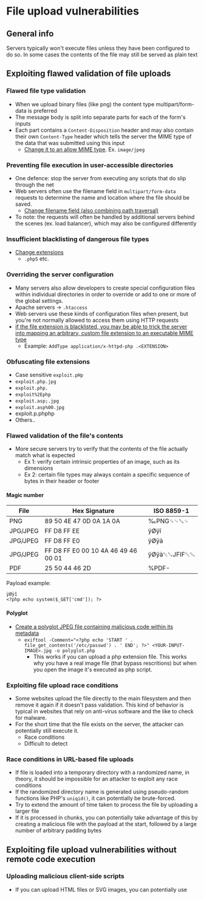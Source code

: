 # File upload vulnerabilities

## General info
Servers typically won't execute files unless they have been configured to do so. In some cases the contents of the file may still be served as plain text

## Exploiting flawed validation of file uploads

### Flawed file type validation
- When we upload binary files (like png) the content type multipart/form-data is preferred
- The message body is split into separate parts for each of the form's inputs
- Each part contains a `Content-Disposition` header and may also contain their own `Content-Type` header which tells the server the MIME type of the data that was submitted using this input
  - <ins>Change it to an allow MIME type</ins>. Ex. `image/jpeg`

### Preventing file execution in user-accessible directories
- One defence: stop the server from executing any scripts that do slip through the net
- Web servers often use the filename field in `multipart/form-data` requests to determine the name and location where the file should be saved.
  - <ins>Change filename field (also combining path traversal)</ins>
- To note: the requests will often be handled by additional servers behind the scenes (ex. load balancer), which may also be configured differently

### Insufficient blacklisting of dangerous file types
- <ins>Change extensions</ins>
  - `.php5` etc.
 
### Overriding the server configuration
- Many servers also allow developers to create special configuration files within individual directories in order to override or add to one or more of the global settings.
- Apache servers -> `.htaccess`
- Web servers use these kinds of configuration files when present, but you're not normally allowed to access them using HTTP requests
- <ins>if the file extension is blacklisted, you may be able to trick the server into mapping an arbitrary, custom file extension to an executable MIME type</ins>
  - Example: ` AddType application/x-httpd-php .<EXTENSION> `

### Obfuscating file extensions
- Case sensitive `exploit.pHp`
- `exploit.php.jpg`
- `exploit.php.`
- `exploit%2Ephp`
- `exploit.asp;.jpg`
- `exploit.asp%00.jpg`
- exploit.p.phphp
- Others..

### Flawed validation of the file's contents
- More secure servers try to verify that the contents of the file actually match what is expected
  - Ex 1: verify certain intrinsic properties of an image, such as its dimensions
  - Ex 2: certain file types may always contain a specific sequence of bytes in their header or footer

#### Magic number

File | Hex Signature	| ISO 8859-1 |
| --- | --- | --- |
| PNG | 89 50 4E 47 0D 0A 1A 0A	| ‰PNG␍␊␚␊ |
| JPG/JPEG | FF D8 FF EE	| ÿØÿî |
| JPG/JPEG | FF D8 FF E0	| ÿØÿà |
| JPG/JPEG | FF D8 FF E0 00 10 4A 46 49 46 00 01 |	ÿØÿà␀␐JFIF␀␁ |
| PDF | 25 50 44 46 2D | %PDF- |

Payload example:
```
ÿØÿî
<?php echo system($_GET['cmd']); ?>
```
#### Polyglot
- <ins>Create a polyglot JPEG file containing malicious code within its metadata</ins>
  - `exiftool -Comment="<?php echo 'START ' . file_get_contents('/etc/passwd') . ' END'; ?>" <YOUR-INPUT-IMAGE>.jpg -o polyglot.php`
    - This works if you can upload a php extension file. This works why you have a real image file (that bypass rescritions) but when you open the image it's executed as php script.

### Exploiting file upload race conditions
- Some websites upload the file directly to the main filesystem and then remove it again if it doesn't pass validation. This kind of behavior is typical in websites that rely on anti-virus software and the like to check for malware.
- For the short time that the file exists on the server, the attacker can potentially still execute it.
  - Race conditions
  - Difficult to detect

### Race conditions in URL-based file uploads
- If file is loaded into a temporary directory with a randomized name, in theory, it should be impossible for an attacker to exploit any race conditions
- If the randomized directory name is generated using pseudo-random functions like PHP's `uniqid()`, it can potentially be brute-forced.
- Try to extend the amount of time taken to process the file by uploading a larger file
- If it is processed in chunks, you can potentially take advantage of this by creating a malicious file with the payload at the start, followed by a large number of arbitrary padding bytes

## Exploiting file upload vulnerabilities without remote code execution

### Uploading malicious client-side scripts
- If you can upload HTML files or SVG images, you can potentially use <script> tags to create stored XSS payloads
- Note that due to SOP restrictions, these will only work if the uploaded file is served from the same origin to which you upload it.

### Exploiting vulnerabilities in the parsing of uploaded files
- For example, you know that the server parses XML-based files, such as Microsoft Office .doc or .xls files, this may be a potential vector for XXE injection attacks.

## Uploading files using PUT
- If appropriate defenses aren't in place, this can provide an alternative means of uploading malicious files, even when an upload function isn't available via the web interface.
```
PUT /images/exploit.php HTTP/1.1
Host: vulnerable-website.com
Content-Type: application/x-httpd-php
Content-Length: 49

<?php echo file_get_contents('/path/to/file'); ?>
```

## Prevent file upload vulnerabilities
- Check the file extension against a whitelist of permitted extensions
- Make sure the filename doesn't contain any substrings that may be interpreted as a directory or a traversal sequence `(../)`
- Rename uploaded files to avoid collisions that may cause existing files to be overwritten
- Do not upload files to the server's permanent filesystem until they have been fully validated
- As much as possible, use an established framework for preprocessing file uploads
